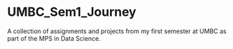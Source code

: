 # UMBC_Sem1_Journey
A collection of assignments and projects from my first semester at UMBC as part of the MPS in Data Science.
